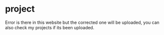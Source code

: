 # project

Error is there in this website but the corrected one will be uploaded, you can also check my projects if its been uploaded.